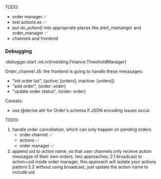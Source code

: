 TODO: 
- order manager ✅
- test actions.ex ✅
- put do_action() into appropriate places like alert_mamanger and order_manager ✅
- channels and frontend

### Debugging 
:debugger.start
:int.ni(Investing.Finance.ThresholdManager)



Order_channel JS: 
the frontend is going to handle these messsages: 
- "init order list", {active: [orders], inactive: [orders]}
- "add order", {order: order}
- "update order status", {order: order}


Caveats: 
- use @derive attr for Order's schema if JSON encoding issues occur. 



TODO: 
1. handle order cancellation, which can only happen on pending orders 
	- order channel ✅
	- actions ✅
	- order manager ✅
2. append uid to action name, so that user channels only receive action messagse of their own orders. 
	two approaches: 
	2.1 broadcast to action+uid inside order manager, 
		this approach will isolate your actions pattern
	2.2 without using broadcast, just update the action name to include uid